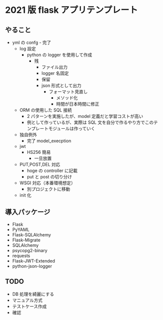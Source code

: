 # 2021 版 flask アプリテンプレート

## やること

- yml の confg - 完了
  - log 設定
    - python の logger を使用して作成
      - 残
        - ファイル出力
        - logger 名固定
        - 保留
        - json 形式として出力
          - フォーマット見直し
            - メソッド化
            - 時間が日本時間に修正
  - ORM の使用した SQL 接続
    - 2 パターンを実施したが、model 定義だと学習コストが高い
    - 例として作っているが、実際は SQL 文を自分で作るやり方でこのテンプレートモジュールは作っていく
  - 独自例外
    - 完了 model_execption
  - jwt
    - HS256 簡易
      - 一旦放置
  - PUT,POST,DEL 対応
    - hoge の controller に記載
    - put と post の切り分け
  - WSGI 対応（本番環境想定）
    - 別プロジェクトに移動
  - init 化

## 導入パッケージ

- Flask
- PyYAML
- Flask-SQLAlchemy
- Flask-Migrate
- SQLAlchemy
- psycopg2-binary
- requests
- Flask-JWT-Extended
- python-json-logger

## TODO

- DB 処理を綺麗にする
- マニュアル方式
- テストケース作成
- 確認

